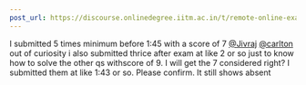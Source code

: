 ```yaml
---
post_url: https://discourse.onlinedegree.iitm.ac.in/t/remote-online-exam-tds-jan-2025/168832/114
---
```

I submitted 5 times minimum before 1:45 with a score of 7 [@Jivraj](/u/jivraj) [@carlton](/u/carlton) out of curiosity i also submitted thrice after exam at like 2 or so just to know how to solve the other qs withscore of 9. I will get the 7 considered right? I submitted them at like 1:43 or so. Please confirm. It still shows absent